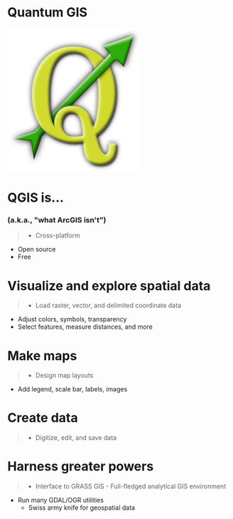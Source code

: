 # Quantum GIS

![](images/QGIS-logo.png)

# QGIS is...

### (a.k.a., "what ArcGIS isn't")

> * Cross-platform
* Open source
* Free

# Visualize and explore spatial data

> * Load raster, vector, and delimited coordinate data
* Adjust colors, symbols, transparency
* Select features, measure distances, and more


# Make maps

> * Design map layouts
* Add legend, scale bar, labels, images

# Create data

> * Digitize, edit, and save data


# Harness greater powers

> * Interface to GRASS GIS
    - Full-fledged analytical GIS environment
* Run many GDAL/OGR utilities
    - Swiss army knife for geospatial data
